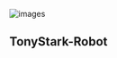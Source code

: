 ![images](https://user-images.githubusercontent.com/110729541/185217349-845fbfbf-3e0e-4aa5-9b65-babca19f7770.jpeg)

## TonyStark-Robot

